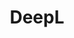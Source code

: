 ---
facebook: https://facebook.com/DeepLcom/
linkedin: https://linkedin.com/company/linkedin-com-company-deepl/
logohandle: deepl
sort: deepl
title: DeepL
twitter: https://x.com/DeepLcom
website: https://www.deepl.com/home
---